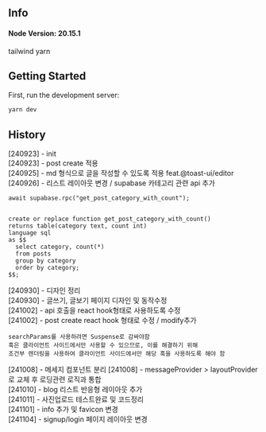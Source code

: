 ## Info

#### Node Version: 20.15.1

tailwind
yarn

## Getting Started

First, run the development server:

```bash
yarn dev
```

## History

[240923] - init  
[240923] - post create 적용  
[240925] - md 형식으로 글을 작성할 수 있도록 적용 feat.@toast-ui/editor  
[240926] - 리스트 레이아웃 변경 / supabase 카테고리 관련 api 추가

```
await supabase.rpc("get_post_category_with_count");


create or replace function get_post_category_with_count()
returns table(category text, count int)
language sql
as $$
  select category, count(*)
  from posts
  group by category
  order by category;
$$;
```

[240930] - 디자인 정리  
[240930] - 글쓰기, 글보기 페이지 디자인 및 동작수정  
[241002] - api 호출을 react hook형태로 사용하도록 수정  
[241002] - post create react hook 형태로 수정 / modify추가

```
searchParams를 사용하려면 Suspense로 감싸야함
훅은 클라이언트 사이드에서만 사용할 수 있으므로, 이를 해결하기 위해
조건부 렌더링을 사용하여 클라이언트 사이드에서만 해당 훅을 사용하도록 해야 함
```

[241008] - 메세지 컴포넌트 분리
[241008] - messageProvider > layoutProvider로 교체 후 로딩관련 로직과 통합  
[241010] - blog 리스트 반응형 레이아웃 추가  
[241011] - 사진업로드 테스트완료 및 코드정리  
[241101] - info 추가 및 favicon 변경  
[241104] - signup/login 페이지 레이아웃 변경
